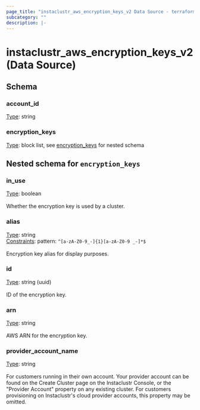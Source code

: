 ```yaml
---
page_title: "instaclustr_aws_encryption_keys_v2 Data Source - terraform-provider-instaclustr"
subcategory: ""
description: |-
---
```


# instaclustr_aws_encryption_keys_v2 (Data Source)

## Schema
### account_id<br>
<ins>Type</ins>: string<br>

### encryption_keys<br>
<ins>Type</ins>: block list, see [encryption_keys](#nested--encryption_keys) for nested schema<br>

<a id="nested--encryption_keys"></a>
## Nested schema for `encryption_keys`<br>

### in_use<br>
<ins>Type</ins>: boolean<br>
<br>Whether the encryption key is used by a cluster.
### alias<br>
<ins>Type</ins>: string<br>
<ins>Constraints</ins>: pattern: `^[a-zA-Z0-9_-]{1}[a-zA-Z0-9 _-]*$`<br><br>Encryption key alias for display purposes.
### id<br>
<ins>Type</ins>: string (uuid)<br>
<br>ID of the encryption key.
### arn<br>
<ins>Type</ins>: string<br>
<br>AWS ARN for the encryption key.
### provider_account_name<br>
<ins>Type</ins>: string<br>
<br>For customers running in their own account. Your provider account can be found on the Create Cluster page on the Instaclustr Console, or the "Provider Account" property on any existing cluster. For customers provisioning on Instaclustr's cloud provider accounts, this property may be omitted.

